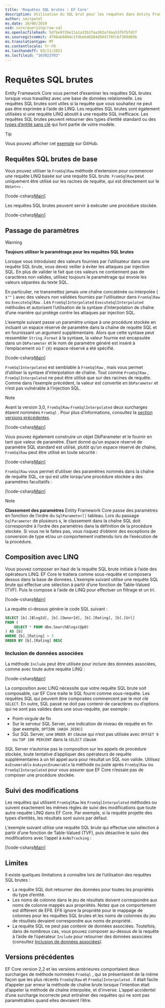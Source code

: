 ```yaml
---
title: 'Requêtes SQL brutes : EF Core'
description: Utilisation du SQL brut pour les requêtes dans Entity Framework Core
author: smitpatel
ms.date: 10/08/2019
uid: core/querying/raw-sql
ms.openlocfilehash: 5d7be9726e11a1a33b1faa302a7daa53f67bfd2f
ms.sourcegitcommit: 4798ab8d04c1fdbe6dd204d94d770fcbf309d09b
ms.translationtype: MT
ms.contentlocale: fr-FR
ms.lasthandoff: 03/11/2021
ms.locfileid: "103023703"
---
```

# <a name="raw-sql-queries"></a>Requêtes SQL brutes

Entity Framework Core vous permet d’examiner les requêtes SQL brutes lorsque vous travaillez avec une base de données relationnelle. Les requêtes SQL brutes sont utiles si la requête que vous souhaitez ne peut pas être exprimée à l’aide de LINQ. Les requêtes SQL brutes sont également utilisées si une requête LINQ aboutit à une requête SQL inefficace. Les requêtes SQL brutes peuvent retourner des types d’entité standard ou des [types d’entité sans clé](xref:core/modeling/keyless-entity-types) qui font partie de votre modèle.

> [!TIP]
> Vous pouvez afficher cet [exemple](https://github.com/dotnet/EntityFramework.Docs/tree/main/samples/core/Querying/RawSQL) sur GitHub.

## <a name="basic-raw-sql-queries"></a>Requêtes SQL brutes de base

Vous pouvez utiliser la `FromSqlRaw` méthode d’extension pour commencer une requête LINQ basée sur une requête SQL brute. `FromSqlRaw` peut uniquement être utilisé sur les racines de requête, qui est directement sur le `DbSet<>` .

[!code-csharp[Main](../../../samples/core/Querying/RawSQL/Program.cs#FromSqlRaw)]

Les requêtes SQL brutes peuvent servir à exécuter une procédure stockée.

[!code-csharp[Main](../../../samples/core/Querying/RawSQL/Program.cs#FromSqlRawStoredProcedure)]

## <a name="passing-parameters"></a>Passage de paramètres

> [!WARNING]
> **Toujours utiliser le paramétrage pour les requêtes SQL brutes**
>
> Lorsque vous introduisez des valeurs fournies par l’utilisateur dans une requête SQL brute, vous devez veiller à éviter les attaques par injection SQL. En plus de valider le fait que ces valeurs ne contiennent pas de caractères non valides, utilisez toujours le paramétrage qui envoie les valeurs séparées du texte SQL.
>
> En particulier, ne transmettez jamais une chaîne concaténée ou interpolée ( `$""` ) avec des valeurs non validées fournies par l’utilisateur dans `FromSqlRaw` ou `ExecuteSqlRaw` . Les `FromSqlInterpolated` `ExecuteSqlInterpolated` méthodes et autorisent l’utilisation de la syntaxe d’interpolation de chaîne d’une manière qui protège contre les attaques par injection SQL.

L’exemple suivant passe un paramètre unique à une procédure stockée en incluant un espace réservé de paramètre dans la chaîne de requête SQL et en fournissant un argument supplémentaire. Alors que cette syntaxe peut ressembler `String.Format` à la syntaxe, la valeur fournie est encapsulée dans un `DbParameter` et le nom de paramètre généré est inséré à l’emplacement où l' `{0}` espace réservé a été spécifié.

[!code-csharp[Main](../../../samples/core/Querying/RawSQL/Program.cs#FromSqlRawStoredProcedureParameter)]

`FromSqlInterpolated` est semblable à `FromSqlRaw` , mais vous permet d’utiliser la syntaxe d’interpolation de chaîne. Tout comme `FromSqlRaw` , `FromSqlInterpolated` ne peut être utilisé que sur des racines de requête. Comme dans l’exemple précédent, la valeur est convertie en `DbParameter` et n’est pas vulnérable à l’injection SQL.

> [!NOTE]
> Avant la version 3,0, `FromSqlRaw` `FromSqlInterpolated` deux surcharges étaient nommées `FromSql` . Pour plus d’informations, consultez la [section versions précédentes](#previous-versions).

[!code-csharp[Main](../../../samples/core/Querying/RawSQL/Program.cs#FromSqlInterpolatedStoredProcedureParameter)]

Vous pouvez également construire un objet DbParameter et le fournir en tant que valeur de paramètre. Étant donné qu’un espace réservé de paramètre SQL standard est utilisé, plutôt qu’un espace réservé de chaîne, `FromSqlRaw` peut être utilisé en toute sécurité :

[!code-csharp[Main](../../../samples/core/Querying/RawSQL/Program.cs#FromSqlRawStoredProcedureSqlParameter)]

`FromSqlRaw` vous permet d’utiliser des paramètres nommés dans la chaîne de requête SQL, ce qui est utile lorsqu’une procédure stockée a des paramètres facultatifs :

[!code-csharp[Main](../../../samples/core/Querying/RawSQL/Program.cs#FromSqlRawStoredProcedureNamedSqlParameter)]

> [!NOTE]
> **Classement des paramètres** Entity Framework Core passe des paramètres en fonction de l’ordre du `SqlParameter[]` tableau. Lors du passage `SqlParameter` de plusieurs s, le classement dans la chaîne SQL doit correspondre à l’ordre des paramètres dans la définition de la procédure stockée. Si vous ne le faites pas, vous risquez d’obtenir des exceptions de conversion de type et/ou un comportement inattendu lors de l’exécution de la procédure.

## <a name="composing-with-linq"></a>Composition avec LINQ

Vous pouvez composer en haut de la requête SQL brute initiale à l’aide des opérateurs LINQ. EF Core le traitera comme sous-requête et composera dessus dans la base de données. L’exemple suivant utilise une requête SQL brute qui effectue une sélection à partir d’une fonction de Table-Valued (TVF). Puis le compose à l’aide de LINQ pour effectuer un filtrage et un tri.

[!code-csharp[Main](../../../samples/core/Querying/RawSQL/Program.cs#FromSqlInterpolatedComposed)]

La requête ci-dessus génère le code SQL suivant :

```sql
SELECT [b].[BlogId], [b].[OwnerId], [b].[Rating], [b].[Url]
FROM (
    SELECT * FROM dbo.SearchBlogs(@p0)
) AS [b]
WHERE [b].[Rating] > 3
ORDER BY [b].[Rating] DESC
```

### <a name="including-related-data"></a>Inclusion de données associées

La méthode `Include` peut être utilisée pour inclure des données associées, comme avec toute autre requête LINQ :

[!code-csharp[Main](../../../samples/core/Querying/RawSQL/Program.cs#FromSqlInterpolatedInclude)]

La composition avec LINQ nécessite que votre requête SQL brute soit composable, car EF Core traite le SQL fourni comme sous-requête. Les requêtes SQL qui peuvent être composées commencent par le mot clé `SELECT`. En outre, SQL passé ne doit pas contenir de caractères ou d’options qui ne sont pas valides dans une sous-requête, par exemple :

- Point-virgule de fin
- Sur le serveur SQL Server, une indication de niveau de requête en fin (par exemple, `OPTION (HASH JOIN)`)
- Sur SQL Server, une `ORDER BY` clause qui n’est pas utilisée avec `OFFSET 0` ou `TOP 100 PERCENT` dans la `SELECT` clause

SQL Server n’autorise pas la composition sur les appels de procédure stockée, toute tentative d’appliquer des opérateurs de requête supplémentaires à un tel appel aura pour résultat un SQL non valide. Utilisez `AsEnumerable` `AsAsyncEnumerable` la méthode ou juste après `FromSqlRaw` ou `FromSqlInterpolated` pour vous assurer que EF Core n’essaie pas de composer une procédure stockée.

## <a name="change-tracking"></a>Suivi des modifications

Les requêtes qui utilisent `FromSqlRaw` les `FromSqlInterpolated` méthodes ou suivent exactement les mêmes règles de suivi des modifications que toute autre requête LINQ dans EF Core. Par exemple, si la requête projette des types d’entités, les résultats sont suivis par défaut.

L’exemple suivant utilise une requête SQL brute qui effectue une sélection à partir d’une fonction de Table-Valued (TVF), puis désactive le suivi des modifications avec l’appel à `AsNoTracking` :

[!code-csharp[Main](../../../samples/core/Querying/RawSQL/Program.cs#FromSqlInterpolatedAsNoTracking)]

## <a name="limitations"></a>Limites

Il existe quelques limitations à connaître lors de l’utilisation des requêtes SQL brutes :

- La requête SQL doit retourner des données pour toutes les propriétés du type d’entité.
- Les noms de colonne dans le jeu de résultats doivent correspondre aux noms de colonne mappés aux propriétés. Notez que ce comportement est différent de EF6. EF6 ignore la propriété pour le mappage de colonnes pour les requêtes SQL brutes et les noms de colonnes du jeu de résultats devaient correspondre aux noms de propriété.
- La requête SQL ne peut pas contenir de données associées. Toutefois, dans de nombreux cas, vous pouvez composer au-dessus de la requête à l’aide de l’opérateur `Include` pour retourner des données associées (consultez [Inclusion de données associées](#including-related-data)).

## <a name="previous-versions"></a>Versions précédentes

EF Core version 2,2 et les versions antérieures comportaient deux surcharges de méthode nommées `FromSql` , qui se présentaient de la même façon que les plus récents `FromSqlRaw` et `FromSqlInterpolated` . Il était facile d’appeler par erreur la méthode de chaîne brute lorsque l’intention était d’appeler la méthode de chaîne interpolée, et d’inverse. L’appel accidentel d’une surcharge incorrecte peut entraîner des requêtes qui ne sont pas paramétrables quand elles devraient l’être.
